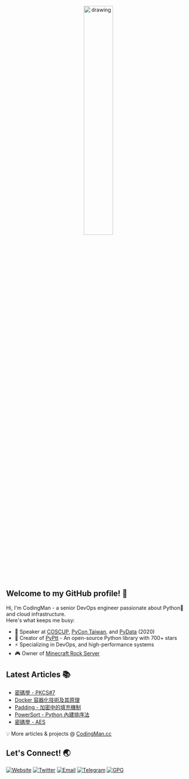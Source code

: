 <p align="center">
<img src="https://imgur.com/eN0NIpU.png" alt="drawing" width="40%"/>
</p>

## Welcome to my GitHub profile! 👋

Hi, I'm CodingMan - a senior DevOps engineer passionate about Python🐍 and cloud infrastructure.  
Here's what keeps me busy:

* 🎤 Speaker at [COSCUP](https://coscup.org/2020/zh-TW/agenda/CFNNFA), [PyCon Taiwan](https://tw.pycon.org/2020/zh-hant/conference/talk/1124347947245371715/), and [PyData](https://pydata.org/taipei2020/program/talk-2/) (2020)
* 🚀 Creator of [PyPtt](https://pyptt.cc) - An open-source Python library with 700+ stars
* ⚡ Specializing in DevOps, and high-performance systems
* 🎮 Owner of [Minecraft Rock Server](https://rock-mc.com/)

## Latest Articles 📚
<!-- BLOG-POST-LIST:START -->
- [密碼學 - PKCS#7](https://codingman.cc/cryptography-pkcs-7)
- [Docker 容器化技術及其原理](https://codingman.cc/docker-containerization-technology-and-its-principle)
- [Padding - 加密中的填充機制](https://codingman.cc/padding)
- [PowerSort - Python 內建排序法](https://codingman.cc/powersort-python-built-in-sorting-algorithm)
- [密碼學 - AES](https://codingman.cc/cryptography-aes)
<!-- BLOG-POST-LIST:END -->

💡 More articles & projects @ [CodingMan.cc](https://codingman.cc)  

## Let's Connect! 🌏
<div align="left">
  
[![Website](https://img.shields.io/badge/Website-codingman.cc-blue?style=flat-square&logo=firefox-browser)](https://codingman.cc)
[![Twitter](https://img.shields.io/badge/Twitter-PttCodingMan-1DA1F2?style=flat-square&logo=twitter)](https://twitter.com/PttCodingMan)
[![Email](https://img.shields.io/badge/Email-pttcodingman@gmail.com-D14836?style=flat-square&logo=gmail)](mailto:pttcodingman@gmail.com)
[![Telegram](https://img.shields.io/badge/Telegram-PttCodingMan-26A5E4?style=flat-square&logo=telegram)](https://t.me/PttCodingMan)
[![GPG](https://img.shields.io/badge/GPG-Key-333333?style=flat-square&logo=gnu-privacy-guard)](https://github.com/pttCodingMan.gpg)

</div>

